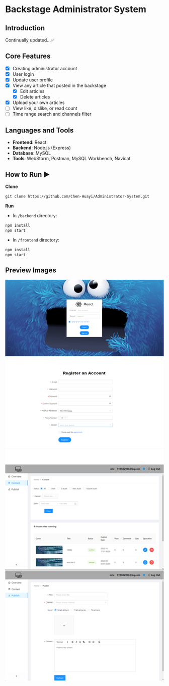# Backstage Administrator System

## Introduction
Continually updated...✅

## Core Features
+ [x] Creating administrator account 
+ [x] User login 
+ [x] Update user profile
+ [x] View any article that posted in the backstage 
  + [x] Edit articles 
  + [x] Delete articles 
+ [x] Upload your own articles 
+ [ ] View like, dislike, or read count
+ [ ] Time range search and channels filter

## Languages and Tools
+ **Frontend**: React
+ **Backend**: Node.js (Express)
+ **Database**: MySQL
+ **Tools**: WebStorm, Postman, MySQL Workbench, Navicat

## How to Run ▶️
**Clone**
```shell
git clone https://github.com/Chen-Huayi/Administrator-System.git
```
**Run**
+ In `/backend` directory: 
```shell
npm install
npm start
```
+ In `/frontend` directory: 
```shell
npm install
npm start
```

## Preview Images
![](https://github.com/Chen-Huayi/pictures/blob/main/admin_system/admin_login.png)
![](https://github.com/Chen-Huayi/pictures/blob/main/admin_system/admin_register.png)
![](https://github.com/Chen-Huayi/pictures/blob/main/admin_system/content-manager.png)
![](https://github.com/Chen-Huayi/pictures/blob/main/admin_system/admin_publish.png)
